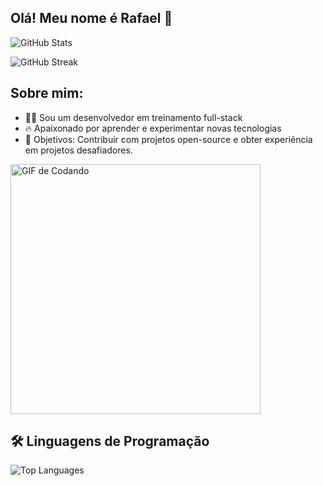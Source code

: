 ## Olá! Meu nome é Rafael 👋

![GitHub Stats](https://github-readme-stats.vercel.app/api?username=RafaelTrevizoli&show_icons=true&theme=radical)

![GitHub Streak](https://github-readme-streak-stats.herokuapp.com/?user=RafaelTrevizoli&theme=radical)

## Sobre mim:
- 👨‍💻 Sou um desenvolvedor em treinamento full-stack
- 🔥 Apaixonado por aprender e experimentar novas tecnologias
- 🎯 Objetivos: Contribuir com projetos open-source e obter experiência em projetos desafiadores.

<img alt="GIF de Codando" src="https://media.giphy.com/media/LMt9638dO8dftAjtco/giphy.gif" width="400" />

## 🛠️ Linguagens de Programação

![Top Languages](https://github-readme-stats.vercel.app/api/top-langs/?username=RafaelTrevizoli&layout=compact&theme=radical)
